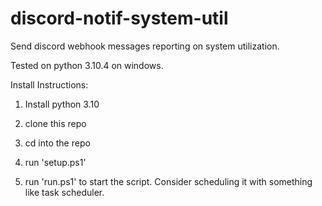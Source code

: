 # discord-notif-system-util
Send discord webhook messages reporting on system utilization.

Tested on python 3.10.4 on windows.

Install Instructions:

1. Install python 3.10

2. clone this repo

3. cd into the repo

4. run 'setup.ps1'

5. run 'run.ps1' to start the script. Consider scheduling it with something like task scheduler.
